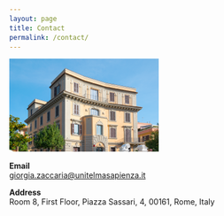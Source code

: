 ```yaml
---
layout: page
title: Contact
permalink: /contact/
---
```


<img src="unitelma.png" class="inline"/>

**Email**   
 giorgia.zaccaria@unitelmasapienza.it 

**Address** \
 Room 8, First Floor, Piazza Sassari, 4, 00161, Rome, Italy 
